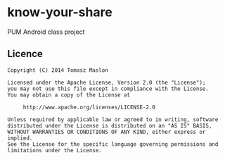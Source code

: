 # know-your-share
PUM Android class project

Licence
-------

    Copyright (C) 2014 Tomasz Maslon

    Licensed under the Apache License, Version 2.0 (the "License");
    you may not use this file except in compliance with the License.
    You may obtain a copy of the License at

         http://www.apache.org/licenses/LICENSE-2.0

    Unless required by applicable law or agreed to in writing, software
    distributed under the License is distributed on an "AS IS" BASIS,
    WITHOUT WARRANTIES OR CONDITIONS OF ANY KIND, either express or implied.
    See the License for the specific language governing permissions and
    limitations under the License.
